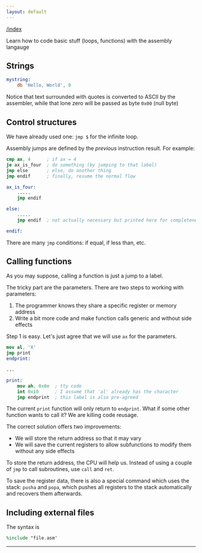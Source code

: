 ```yaml
---
layout: default
---
```


[/index](./)

Learn how to code basic stuff (loops, functions) with the assembly langauge

Strings
-------

```nasm
mystring:
    db 'Hello, World', 0
```

Notice that text surrounded with quotes is converted to ASCII by the assembler,
while that lone zero will be passed as byte `0x00` (null byte)


Control structures
------------------

We have already used one: `jmp $` for the infinite loop.

Assembly jumps are defined by the *previous* instruction result. For example:

```nasm
cmp ax, 4      ; if ax = 4
je ax_is_four  ; do something (by jumping to that label)
jmp else       ; else, do another thing
jmp endif      ; finally, resume the normal flow

ax_is_four:
    .....
    jmp endif

else:
    .....
    jmp endif  ; not actually necessary but printed here for completeness

endif:
```

There are many `jmp` conditions: if equal, if less than, etc. 

Calling functions
-----------------

As you may suppose, calling a function is just a jump to a label.

The tricky part are the parameters. There are two steps to working with parameters:

1. The programmer knows they share a specific register or memory address
2. Write a bit more code and make function calls generic and without side effects

Step 1 is easy. Let's just agree that we will use `ax` for the parameters.

```nasm
mov al, 'X'
jmp print
endprint:

...

print:
    mov ah, 0x0e  ; tty code
    int 0x10      ; I assume that 'al' already has the character
    jmp endprint  ; this label is also pre-agreed
```

The current `print` function will only return to `endprint`. What if some other function wants to call it? We are killing code reusage.

The correct solution offers two improvements:

- We will store the return address so that it may vary
- We will save the current registers to allow subfunctions to modify them without any side effects

To store the return address, the CPU will help us. Instead of using a couple of `jmp` to call subroutines, use `call` and `ret`.

To save the register data, there is also a special command which uses the stack: `pusha` and `popa`, which pushes all registers to the stack automatically and recovers them afterwards.


Including external files
------------------------

The syntax is
```nasm
%include "file.asm"
```
------
